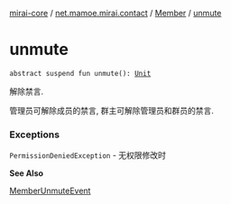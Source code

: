 [mirai-core](../../index.md) / [net.mamoe.mirai.contact](../index.md) / [Member](index.md) / [unmute](./unmute.md)

# unmute

`abstract suspend fun unmute(): `[`Unit`](https://kotlinlang.org/api/latest/jvm/stdlib/kotlin/-unit/index.html)

解除禁言.

管理员可解除成员的禁言, 群主可解除管理员和群员的禁言.

### Exceptions

`PermissionDeniedException` - 无权限修改时

**See Also**

[MemberUnmuteEvent](../../net.mamoe.mirai.event.events/-member-unmute-event/index.md)

